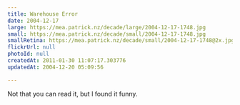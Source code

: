 ```yaml
---
title: Warehouse Error
date: 2004-12-17
large: https://mea.patrick.nz/decade/large/2004-12-17-1748.jpg
small: https://mea.patrick.nz/decade/small/2004-12-17-1748.jpg
smallRetina: https://mea.patrick.nz/decade/small/2004-12-17-1748@2x.jpg
flickrUrl: null
photoId: null
createdAt: 2011-01-30 11:07:17.303776
updatedAt: 2004-12-20 05:09:56

---
```

Not that you can read it, but I found it funny.
